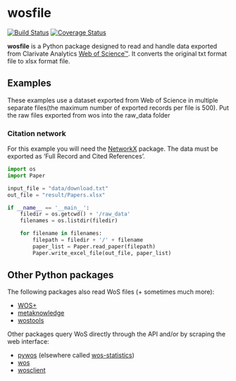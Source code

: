 # wosfile

[![Build Status](https://travis-ci.org/rafguns/wosfile.svg?branch=master)](https://travis-ci.org/rafguns/wosfile)
[![Coverage Status](https://coveralls.io/repos/rafguns/wosfile/badge.svg?branch=master&service=github)](https://coveralls.io/github/rafguns/wosfile?branch=master)

**wosfile** is a Python package designed to read and handle data exported from Clarivate Analytics [Web of Science™](https://www.webofknowledge.com). It converts the original txt format file to xlsx format file.

## Examples

These examples use a dataset exported from Web of Science in multiple separate files(the maximum number of exported records per file is 500).
Put the raw files exported from wos into the raw_data folder

### Citation network

For this example you will need the [NetworkX](http://networkx.github.io/) package. The data must be exported as ‘Full Record and Cited References’.

```python
import os
import Paper

input_file = "data/download.txt"
out_file = "result/Papers.xlsx"

if __name__ == '__main__':
    filedir = os.getcwd() + '/raw_data'
    filenames = os.listdir(filedir)

    for filename in filenames:
        filepath = filedir + '/' + filename
        paper_list = Paper.read_paper(filepath)
        Paper.write_excel_file(out_file, paper_list)
```

## Other Python packages

The following packages also read WoS files (+ sometimes much more):
* [WOS+](https://pypi.org/project/WOSplus/)
* [metaknowledge](https://pypi.org/project/metaknowledge/)
* [wostools](https://pypi.org/project/wostools/)

Other packages query WoS directly through the API and/or by scraping the web interface:
* [pywos](https://pypi.org/project/pywos/) (elsewhere called [wos-statistics](https://github.com/refraction-ray/wos-statistics))
* [wos](https://pypi.org/project/wos/)
* [wosclient](https://pypi.org/project/wosclient/)

